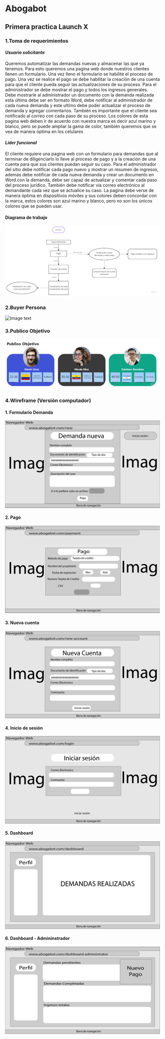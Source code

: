 # Abogabot
## Primera practica Launch X

### 1.Toma de requerimientos

#### *Usuario solicitante*

Queremos automatizar las demandas nuevas y almacenar las que ya tenemos. Para esto queremos una pagina web donde nuestros clientes llenen un formulario. Una vez lleno el formulario se habilite el proceso de pago. Una vez se realice el pago se debe habilitar la creación de una cuenta para que el cliente pueda seguir las actualizaciones de su proceso. Para el administrador se debe mostrar el pago y todos los ingresos generales. Debe mostrarle al administrador un documento con la demanda realizada esta última debe ser en formato Word, debe notificar al administrador de cada nueva demanda y este ultimo debe poder actualizar el proceso de demanda y agregar comentarios. También es importante que el cliente sea notificado al correo con cada paso de su proceso. Los colores de esta pagina web deben ir de acuerdo con nuestra marca es decir azul marino y blanco, pero se puede ampliar la gama de color, también queremos que se vea de manera óptima en los celulares

#### *Lider funcional*

El cliente requiere una pagina web con un formulario para demandas que al terminar de diligenciarlo lo lleve al proceso de pago y a la creación de una cuenta para que sus clientes puedan seguir su caso. Para el administrador del sitio debe notificar cada pago nuevo y mostrar un resumen de ingresos, además debe notificar de cada nueva demanda y crear un documento en Word con la demanda, debe ser capaz de actualizar y comentar cada paso del proceso jurídico. También debe notificar vía correo electrónico al demandante cada vez que se actualice su caso. La pagina debe verse de manera óptima en dispositivos móviles y sus colores deben concordar con la marca, estos colores son azul marino y blanco, pero no son los únicos colores que se pueden usar.

#### Diagrama de trabajo
![Image text](https://github.com/Miller1999/Abogabot/blob/main/Diagramadeflujo.jpg)

### 2.Buyer Persona
![Image text](https://github.com/Miller1999/Abogabot/blob/main/2.-persona.jpg)

### 3.Publico Objetivo
![Image text](https://github.com/Miller1999/Abogabot/blob/main/Publico.jpg)

### 4.Wireframe (Versión computador)
#### 1. Formulario Demanda
![Image text](https://github.com/Miller1999/Abogabot/blob/Wireframe/Formulariodemanda.jpg)
#### 2. Pago
![Image text](https://github.com/Miller1999/Abogabot/blob/Wireframe/Pago.jpg)
#### 3. Nueva cuenta
![Image text](https://github.com/Miller1999/Abogabot/blob/Wireframe/Nuevacuenta.jpg)
#### 4. Inicio de sesión
![Image text](https://github.com/Miller1999/Abogabot/blob/Wireframe/Iniciarsesion.jpg)
#### 5. Dashboard
![Image text](https://github.com/Miller1999/Abogabot/blob/Wireframe/Dashboard.jpg)
#### 6. Dashboard - Admininstrador
![Image text](https://github.com/Miller1999/Abogabot/blob/Wireframe/Admin.jpg)
